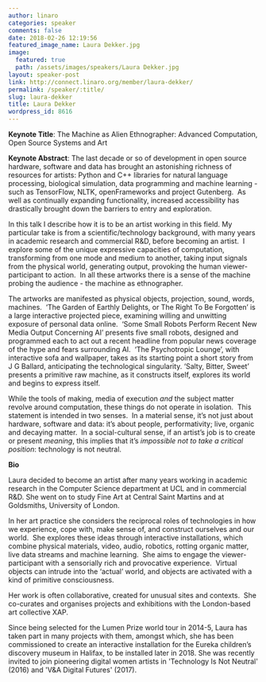 ```yaml
---
author: linaro
categories: speaker
comments: false
date: 2018-02-26 12:19:56
featured_image_name: Laura Dekker.jpg
image:
  featured: true
  path: /assets/images/speakers/Laura Dekker.jpg
layout: speaker-post
link: http://connect.linaro.org/member/laura-dekker/
permalink: /speaker/:title/
slug: laura-dekker
title: Laura Dekker
wordpress_id: 8616
---
```


**Keynote Title**: The Machine as Alien Ethnographer: Advanced Computation, Open Source Systems and Art

**Keynote Abstract**: The last decade or so of development in open source hardware, software and data has brought an astonishing richness of resources for artists: Python and C++ libraries for natural language processing, biological simulation, data programming and machine learning - such as TensorFlow, NLTK, openFrameworks and project Gutenberg.  As well as continually expanding functionality, increased accessibility has drastically brought down the barriers to entry and exploration. 

In this talk I describe how it is to be an artist working in this field. My particular take is from a scientific/technology background, with many years in academic research and commercial R&D, before becoming an artist.  I explore some of the unique expressive capacities of computation, transforming from one mode and medium to another, taking input signals from the physical world, generating output, provoking the human viewer-participant to action.  In all these artworks there is a sense of the machine probing the audience - the machine as ethnographer.

The artworks are manifested as physical objects, projection, sound, words, machines.  ‘The Garden of Earthly Delights, or The Right To Be Forgotten’ is a large interactive projected piece, examining willing and unwitting exposure of personal data online.  ‘Some Small Robots Perform Recent New Media Output Concerning AI’ presents five small robots, designed and programmed each to act out a recent headline from popular news coverage of the hype and fears surrounding AI.  ‘The Psychotropic Lounge’, with interactive sofa and wallpaper, takes as its starting point a short story from J G Ballard, anticipating the technological singularity. ‘Salty, Bitter, Sweet’ presents a primitive raw machine, as it constructs itself, explores its world and begins to express itself.

While the tools of making, media of execution _and_ the subject matter revolve around computation, these things do not operate in isolation.  This statement is intended in two senses.  In a material sense, it’s not just about hardware, software and data: it’s about people, performativity; live, organic and decaying matter.  In a social-cultural sense, if an artist’s job is to create or present _meaning_, this implies that it’s _impossible not to take a critical position_: technology is not neutral.

**Bio**

Laura decided to become an artist after many years working in academic research in the Computer Science department at UCL and in commercial R&D. She went on to study Fine Art at Central Saint Martins and at Goldsmiths, University of London.

In her art practice she considers the reciprocal roles of technologies in how we experience, cope with, make sense of, and construct ourselves and our world.  She explores these ideas through interactive installations, which combine physical materials, video, audio, robotics, rotting organic matter, live data streams and machine learning.  She aims to engage the viewer-participant with a sensorially rich and provocative experience.  Virtual objects can intrude into the ‘actual’ world, and objects are activated with a kind of primitive consciousness.  

Her work is often collaborative, created for unusual sites and contexts.  She co-curates and organises projects and exhibitions with the London-based art collective XAP.

Since being selected for the Lumen Prize world tour in 2014-5, Laura has taken part in many projects with them, amongst which, she has been commissioned to create an interactive installation for the Eureka children’s discovery museum in Halifax, to be installed later in 2018. She was recently invited to join pioneering digital women artists in 'Technology Is Not Neutral' (2016) and 'V&A Digital Futures' (2017).